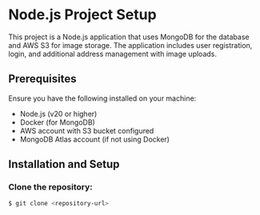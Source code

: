 # Node.js Project Setup

This project is a Node.js application that uses MongoDB for the database and AWS S3 for image storage. The application includes user registration, login, and additional address management with image uploads.

## Prerequisites

Ensure you have the following installed on your machine:

- Node.js (v20 or higher)
- Docker (for MongoDB)
- AWS account with S3 bucket configured
- MongoDB Atlas account (if not using Docker)

## Installation and Setup

### Clone the repository:

```sh
$ git clone <repository-url>

